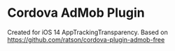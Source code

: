 # Cordova AdMob Plugin

Created for iOS 14 AppTrackingTransparency. Based on https://github.com/ratson/cordova-plugin-admob-free
